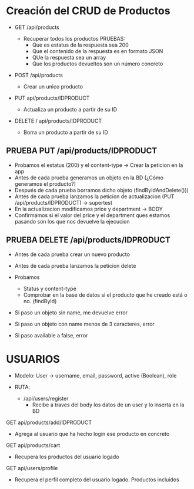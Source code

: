 # Creación del CRUD de Productos

- GET /api/products
    - Recuperar todos los productos
        PRUEBAS:
        - Que es estatus de la respuesta sea 200
        - Que el contenido de la respuesta es en formato JSON
        - QUe la respuesta sea un array
        - Que los productos devueltos son un número concreto

- POST /api/products
    - Crear un unico producto

- PUT api/products/IDPRODUCT
    - Actualiza un producto a partir de su ID

- DELETE / api/products/IDPRODUCT
    - Borra un producto a partir de su ID

## PRUEBA PUT /api/products/IDPRODUCT

- Probamos el estatus (200) y el content-type -> Crear la peticion en la app
- Antes de cada prueba generamos un objeto en la BD (¿Cómo generamos el producto?)
- Después de cada prueba borramos dicho objeto (findByIdAndDelete()))
- Antes de cada prueba lanzamos la peticion de actualizacion (PUT /api/products/IDPRODUCT) -> supertest
- En la actualizacion modificamos price y department -> BODY
- Confirmamos si el valor del price y el department ques estamos pasando son los que nos devuelve la ejecucion

## PRUEBA DELETE /api/products/IDPRODUCT

- Antes de cada prueba crear un nuevo producto
- Antes de cada prueba lanzamos la peticion delete
- Probamos 
    - Status y content-type
    - Comprobar en la base de datos si el producto que he creado está o no. (findById)

- Si paso un objeto sin name, me devuelve error
- Si paso un objeto con name menos de 3 caracteres, error
- Si paso available a false, error




# USUARIOS

- Modelo: User -> username, email, password, active (Boolean), role

- RUTA:
    - /api/users/register
        - Recibe a traves del body los datos de un user y lo inserta en la BD



GET api/products/add/IDPRODUCT
- Agrega al usuario que ha hecho login ese producto en concreto

GET api/products/cart
- Recupera los productos del usuario logado

GET api/users/profile
- Recupera el perfil completo del usuario logado. Productos incluidos